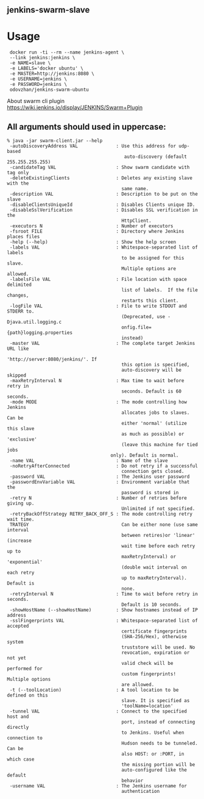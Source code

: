 ## jenkins-swarm-slave
# Usage
     docker run -ti --rm --name jenkins-agent \
     --link jenkins:jenkins \
     -e NAME=slave \
     -e LABELS='docker ubuntu' \
     -e MASTER=http://jenkins:8080 \
     -e USERNAME=jenkins \
     -e PASSWORD=jenkins \
     odovzhan/jenkins-swarm-ubuntu
    
    
About swarm cli plugin
https://wiki.jenkins.io/display/JENKINS/Swarm+Plugin


## All arguments should used  in uppercase:

    % java -jar swarm-client.jar --help
     -autoDiscoveryAddress VAL              : Use this address for udp-based 
                                               auto-discovery (default 255.255.255.255)
     -candidateTag VAL                      : Show swarm candidate with tag only
     -deleteExistingClients                 : Deletes any existing slave with the
                                              same name.
     -description VAL                       : Description to be put on the slave
     -disableClientsUniqueId                : Disables Clients unique ID.
     -disableSslVerification                : Disables SSL verification in the
                                              HttpClient.
     -executors N                           : Number of executors
     -fsroot FILE                           : Directory where Jenkins places files
     -help (--help)                         : Show the help screen
     -labels VAL                            : Whitespace-separated list of labels
                                              to be assigned for this slave.
                                              Multiple options are allowed.
     -labelsFile VAL                        : File location with space delimited
                                              list of labels.  If the file changes,
                                              restarts this client.
     -logFile VAL                           : File to write STDOUT and STDERR to.
                                              (Deprecated, use -Djava.util.logging.c
                                              onfig.file={path}logging.properties
                                              instead)
     -master VAL                            : The complete target Jenkins URL like
                                              'http://server:8080/jenkins/'. If
                                              this option is specified,
                                              auto-discovery will be skipped
     -maxRetryInterval N                    : Max time to wait before retry in
                                              seconds. Default is 60 seconds.
     -mode MODE                             : The mode controlling how Jenkins
                                              allocates jobs to slaves. Can be
                                              either 'normal' (utilize this slave
                                              as much as possible) or 'exclusive'
                                              (leave this machine for tied jobs
                                          only). Default is normal.
     -name VAL                              : Name of the slave
     -noRetryAfterConnected                 : Do not retry if a successful
                                              connection gets closed.
     -password VAL                          : The Jenkins user password
     -passwordEnvVariable VAL               : Environment variable that the
                                              password is stored in
     -retry N                               : Number of retries before giving up.
                                              Unlimited if not specified.
     -retryBackOffStrategy RETRY_BACK_OFF_S : The mode controlling retry wait time.
     TRATEGY                                  Can be either none (use same interval
                                              between retires)or 'linear' (increase
                                              wait time before each retry up to
                                              maxRetryInterval) or 'exponential'
                                              (double wait interval on each retry
                                              up to maxRetryInterval). Default is
                                              none.
     -retryInterval N                       : Time to wait before retry in seconds.
                                              Default is 10 seconds.
     -showHostName (--showHostName)         : Show hostnames instead of IP address
     -sslFingerprints VAL                   : Whitespace-separated list of accepted
                                              certificate fingerprints
                                              (SHA-256/Hex), otherwise system
                                              truststore will be used. No
                                              revocation, expiration or not yet
                                              valid check will be performed for
                                              custom fingerprints! Multiple options
                                              are allowed.
     -t (--toolLocation)                    : A tool location to be defined on this
                                              slave. It is specified as
                                              'toolName=location'
     -tunnel VAL                            : Connect to the specified host and
                                              port, instead of connecting directly
                                              to Jenkins. Useful when connection to
                                              Hudson needs to be tunneled. Can be
                                              also HOST: or :PORT, in which case
                                              the missing portion will be
                                              auto-configured like the default
                                              behavior
     -username VAL                          : The Jenkins username for
                                              authentication
